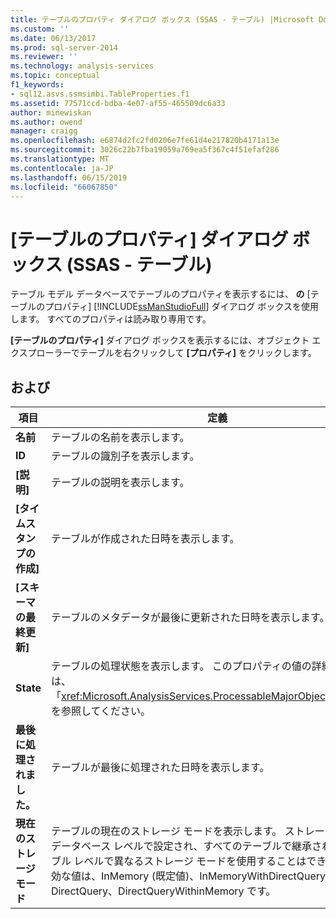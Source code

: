```yaml
---
title: テーブルのプロパティ ダイアログ ボックス (SSAS - テーブル) |Microsoft Docs
ms.custom: ''
ms.date: 06/13/2017
ms.prod: sql-server-2014
ms.reviewer: ''
ms.technology: analysis-services
ms.topic: conceptual
f1_keywords:
- sql12.asvs.ssmsimbi.TableProperties.f1
ms.assetid: 77571ccd-bdba-4e07-af55-465509dc6a33
author: minewiskan
ms.author: owend
manager: craigg
ms.openlocfilehash: e6874d2fc2fd0206e7fe61d4e217820b4171a13e
ms.sourcegitcommit: 3026c22b7fba19059a769ea5f367c4f51efaf286
ms.translationtype: MT
ms.contentlocale: ja-JP
ms.lasthandoff: 06/15/2019
ms.locfileid: "66067850"
---
```

# <a name="table-properties-dialog-box-ssas---tabular"></a>[テーブルのプロパティ] ダイアログ ボックス (SSAS - テーブル)
  テーブル モデル データベースでテーブルのプロパティを表示するには、 **の** [テーブルのプロパティ] [!INCLUDE[ssManStudioFull](../includes/ssmanstudiofull-md.md)] ダイアログ ボックスを使用します。 すべてのプロパティは読み取り専用です。  
  
 **[テーブルのプロパティ]** ダイアログ ボックスを表示するには、オブジェクト エクスプローラーでテーブルを右クリックして **[プロパティ]** をクリックします。  
  
## <a name="options"></a>および  
  
|項目|定義|  
|----------|----------------|  
|**名前**|テーブルの名前を表示します。|  
|**ID**|テーブルの識別子を表示します。|  
|**[説明]**|テーブルの説明を表示します。|  
|**[タイムスタンプの作成]**|テーブルが作成された日時を表示します。|  
|**[スキーマの最終更新]**|テーブルのメタデータが最後に更新された日時を表示します。|  
|**State**|テーブルの処理状態を表示します。 このプロパティの値の詳細については、「<xref:Microsoft.AnalysisServices.ProcessableMajorObject.State%2A>」を参照してください。|  
|**最後に処理されました。**|テーブルが最後に処理された日時を表示します。|  
|**現在のストレージ モード**|テーブルの現在のストレージ モードを表示します。 ストレージ モードはデータベース レベルで設定され、すべてのテーブルで継承されます。 テーブル レベルで異なるストレージ モードを使用することはできません。 有効な値は、InMemory (既定値)、InMemoryWithDirectQuery、DirectQuery、DirectQueryWithinMemory です。|  
  
  
